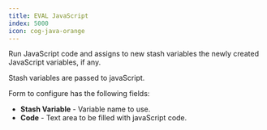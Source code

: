```yaml
---
title: EVAL JavaScript
index: 5000
icon: cog-java-orange
---
```


Run JavaScript code and assigns to new stash variables the newly created JavaScript variables, if any.

Stash variables are passed to javaScript.

Form to configure has the following fields:

- **Stash Variable** - Variable name to use.
- **Code** - Text area to be filled with javaScript code.

